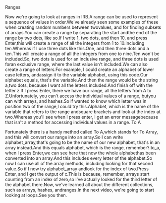 Ranges

Now we're going to look at ranges in IRB.A range can be used to represent a sequence of values in order.We've already seen some examples of these when creating random numbers between twovalues, and for finding subsets of arrays.You can create a range by separating the start andthe end of the range by two dots, like so.If I write 1, two dots, and then 10, and press Enter,this will create a range of all the integers from 1 to 10.Including ten.Whereas if I use three dots like this.One, and then three dots and a ten.This will create a range of all the integers from one to nine.Ten won't be included.So, two dots is used for an inclusive range, and three dots is used foran exclusive range, where the last value isn't included.We can also create a range of letters.For example, I could create an alphabet of lower case letters, andassign it to the variable alphabet, using this code.Our alphabet equals, that's the variable.And then the range would be the string a,two dots, because I want all the letters included.And finish off with the letter z.If I press Enter, there we have our range, all the letters from A to Z.Unfortunately, you can't access the individual values of a range, butyou can with arrays, and hashes.So if wanted to know which letter was in position two of the range,I could try this.Alphabet, which is the name of the variable that refers to the range andsquare brackets and look at the index at two.Whereas you'll see when I press enter, I get an error messagebecause that isn't a method for accessing individual values in a range.
To A

Fortunately there is a handy method called To A,which stands for To Array, and this will convert our range into an array.So I can write alphabet_array,that's going to be the name of our new alphabet, that's in an array instead.And this equals alphabet, which is the range, remember?.to_a, when I press Enter,we can see here that now the whole alphabethas been converted into an array.And this includes every letter of the alphabet.So now I can use all of the array methods, including looking for that second value.So if I now try alphabet_array andlook for the index of two.Press Enter, and I get the output of c.This is because, remember, arrays start counting from an index of zero,so I've actually looked for the third letter of the alphabet there.Now, we've learned all about the different collections, such as arrays, hashes, andranges.In the next video, we're going to start looking at loops.See you then.